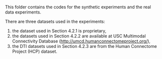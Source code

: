 This folder contains the codes for the synthetic experiments and the real data experiments.


There are three datasets used in the experiments: 
1. the dataset used in Section 4.2.1 is proprietary,
2. the datasets used in Section 4.2.2 are available at USC Multimodal Connectivity Database (http://umcd.humanconnectomeproject.org/),
3. the DTI datasets used in Section 4.2.3 are from the Human Connectome Project (HCP) dataset.